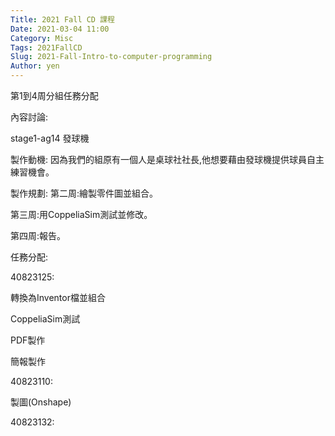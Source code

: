 ```yaml
---
Title: 2021 Fall CD 課程
Date: 2021-03-04 11:00
Category: Misc
Tags: 2021FallCD
Slug: 2021-Fall-Intro-to-computer-programming
Author: yen
---
```


第1到4周分組任務分配
<!-- PELICAN_END_SUMMARY -->

內容討論:

stage1-ag14 發球機

製作動機:
因為我們的組原有一個人是桌球社社長,他想要藉由發球機提供球員自主練習機會。

製作規劃:
第二周:繪製零件圖並組合。

第三周:用CoppeliaSim測試並修改。

第四周:報告。

任務分配:

40823125:

轉換為Inventor檔並組合

CoppeliaSim測試

PDF製作

簡報製作

40823110:

製圖(Onshape)

40823132:


